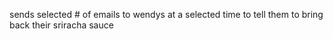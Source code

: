 sends selected # of emails to wendys at a selected time to tell them to bring back their sriracha sauce
